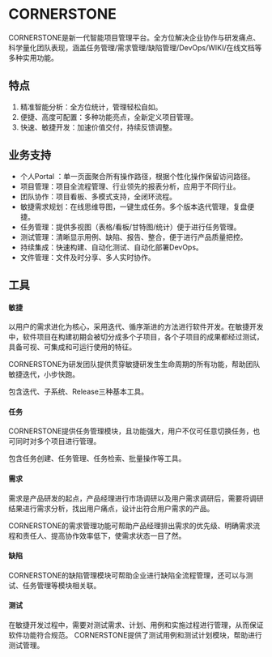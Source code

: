 # CORNERSTONE

CORNERSTONE是新一代智能项目管理平台。全方位解决企业协作与研发痛点、科学量化团队表现，涵盖任务管理/需求管理/缺陷管理/DevOps/WIKI/在线文档等多种实用功能。

## 特点
1. 精准智能分析：全方位统计，管理轻松自如。
2. 便捷、高度可配置：多种功能亮点，全新定义项目管理。
3. 快速、敏捷开发：加速价值交付，持续反馈调整。


## 业务支持

- 个人Portal  ：单一页面聚合所有操作路径，根据个性化操作保留访问路径。
- 项目管理：项目全流程管理、行业领先的报表分析，应用于不同行业。
- 团队协作：项目看板、多模式支持，全闭环流程。
- 敏捷需求规划：在线思维导图，一键生成任务。多个版本迭代管理，复盘便捷。
- 任务管理：提供多视图（表格/看板/甘特图/统计）便于进行任务管理。
- 测试管理：清晰显示用例、缺陷、报告、整合，便于进行产品质量把控。
- 持续集成：快速构建、自动化测试、自动化部署DevOps。
- 文件管理：文件及时分享、多人实时协作。


## 工具

#### 敏捷
以用户的需求进化为核心，采用迭代、循序渐进的方法进行软件开发。在敏捷开发中，软件项目在构建初期会被切分成多个子项目，各个子项目的成果都经过测试，具备可视、可集成和可运行使用的特征。 

CORNERSTONE为研发团队提供贯穿敏捷研发⽣生命周期的所有功能，帮助团队敏捷迭代，小步快跑。

包含迭代、子系统、Release三种基本工具。
#### 任务
CORNERSTONE提供任务管理模块，且功能强大，用户不仅可任意切换任务，也可同时对多个项目进行管理。

包含任务创建、任务管理、任务检索、批量操作等工具。
#### 需求
需求是产品研发的起点，产品经理进行市场调研以及用户需求调研后，需要将调研结果进行需求分析，找出用户痛点，设计出符合用户需求的产品。

CORNERSTONE的需求管理功能可帮助产品经理排出需求的优先级、明确需求流程和责任人、提高协作效率低下，使需求状态一目了然。

#### 缺陷
CORNERSTONE的缺陷管理模块可帮助企业进行缺陷全流程管理，还可以与测试、任务管理等模块相关联。
#### 测试
在敏捷开发过程中，需要对测试需求、计划、用例和实施过程进行管理，从而保证软件功能符合规范。 CORNERSTONE提供了测试用例和测试计划模块，帮助进行测试管理。
